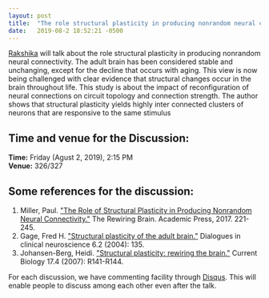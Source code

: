 ```yaml
---
layout: post
title:  "The role structural plasticity in producing nonrandom neural connectivity"
date:   2019-08-2 18:52:21 -0500
---
```

[Rakshika](https://www.imsc.res.in/rakshika_lakshmi) will talk about the role structural plasticity in producing nonrandom neural connectivity. The adult brain has been considered stable and unchanging, except for the decline that occurs with aging. This view is now being challenged with clear evidence that structural changes occur in the brain throughout life. This study is about the impact of reconfiguration of neural connections on circuit topology and connection strength. The author shows that structural plasticity yields highly inter connected clusters of neurons that are responsive to the same stimulus

## Time and venue for the Discussion:
**Time:** Friday (Agust 2, 2019), 2:15 PM  
**Venue:** 326/327  

## Some references for the discussion:

1. Miller, Paul. ["The Role of Structural Plasticity in Producing Nonrandom Neural Connectivity."](https://www.sciencedirect.com/science/article/pii/B978012803784300010X) The Rewiring Brain. Academic Press, 2017. 221-245.  
2. Gage, Fred H. ["Structural plasticity of the adult brain."](https://www.ncbi.nlm.nih.gov/pmc/articles/PMC3181802/) Dialogues in clinical neuroscience 6.2 (2004): 135.  
3. Johansen-Berg, Heidi. ["Structural plasticity: rewiring the brain."](https://www.sciencedirect.com/science/article/pii/S0960982206026200) Current Biology 17.4 (2007): R141-R144.

For each discussion, we have commenting facility through [Disqus](https://disqus.com/). This will enable people to discuss among each other even after the talk.
